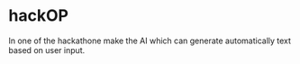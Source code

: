 # hackOP
In one of the hackathone make the AI which can generate automatically text based on user input.
